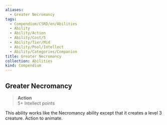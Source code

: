 ```yaml
---
aliases:
  - Greater Necromancy
tags:
  - Compendium/CSRD/en/Abilities
  - Ability
  - Ability/Action
  - Ability/Cost/5
  - Ability/Tier/Mid
  - Ability/Pool/Intellect
  - Ability/Categories/Companion
title: Greater Necromancy
collection: Abilities
kind: Compendium
---
```

## Greater Necromancy  
>**Action**  
>5+ Intellect points
  
This ability works like the Necromancy ability except that it creates a level 3 creature. Action to animate.